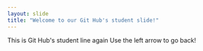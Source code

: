 ```yaml
---
layout: slide
title: "Welcome to our Git Hub's student slide!"
---
```

This is Git Hub's student line again
Use the left arrow to go back!